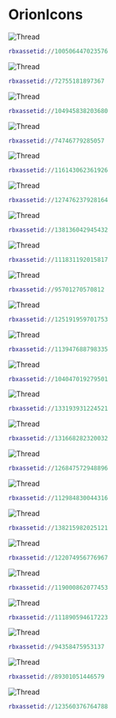 # OrionIcons
![Thread](https://github.com/MSTTOPPER/OrionIcons/blob/main/Icons/Crosshairs.png)
```lua
rbxassetid://100506447023576
```
![Thread](https://github.com/MSTTOPPER/OrionIcons/blob/main/Icons/HOme.png)
```lua
rbxassetid://72755181897367
```
![Thread](https://github.com/MSTTOPPER/OrionIcons/blob/main/Icons/Face.png)
```lua
rbxassetid://104945838203680
```
![Thread](https://github.com/MSTTOPPER/OrionIcons/blob/main/Icons/Eye.png)
```lua
rbxassetid://74746779285057
```
![Thread](https://github.com/MSTTOPPER/OrionIcons/blob/main/Icons/Creation.png)
```lua
rbxassetid://116143062361926
```
![Thread](https://github.com/MSTTOPPER/OrionIcons/blob/main/Icons/OneSetting.png)
```lua
rbxassetid://127476237928164
```
![Thread](https://github.com/MSTTOPPER/OrionIcons/blob/main/Icons/Coins.png)
```lua
rbxassetid://138136042945432
```
![Thread](https://github.com/MSTTOPPER/OrionIcons/blob/main/Icons/Blur.png)
```lua
rbxassetid://111831192015817
```
![Thread](https://github.com/MSTTOPPER/OrionIcons/blob/main/Icons/Exetion.png)
```lua
rbxassetid://95701270570812
```
![Thread](https://github.com/MSTTOPPER/OrionIcons/blob/main/Icons/Cloud.png)
```lua
rbxassetid://125191959701753
```
![Thread](https://github.com/MSTTOPPER/OrionIcons/blob/main/Icons/Cloud-Allert.png)
```lua
rbxassetid://113947688798335
```
![Thread](https://github.com/MSTTOPPER/OrionIcons/blob/main/Icons/Cloud-Check.png)
```lua
rbxassetid://104047019279501
```
![Thread](https://github.com/MSTTOPPER/OrionIcons/blob/main/Icons/Cube-Scan.png)
```lua
rbxassetid://133193931224521
```
![Thread](https://github.com/MSTTOPPER/OrionIcons/blob/main/Icons/Globe.png)
```lua
rbxassetid://131668282320032
```
![Thread](https://github.com/MSTTOPPER/OrionIcons/blob/main/Icons/Apps.png)
```lua
rbxassetid://126847572948896
```
![Thread](https://github.com/MSTTOPPER/OrionIcons/blob/main/Icons/Verify.png)
```lua
rbxassetid://112984830044316
```
![Thread](https://github.com/MSTTOPPER/OrionIcons/blob/main/Icons/Layers.png)
```lua
rbxassetid://138215982025121
```
![Thread](https://github.com/MSTTOPPER/OrionIcons/blob/main/Icons/Internet.png)
```lua
rbxassetid://122074956776967
```
![Thread](https://github.com/MSTTOPPER/OrionIcons/blob/main/Icons/Copiright.png)
```lua
rbxassetid://119000862077453
```
![Thread](https://github.com/MSTTOPPER/OrionIcons/blob/main/Icons/Off.png)
```lua
rbxassetid://111890594617223
```
![Thread](https://github.com/MSTTOPPER/OrionIcons/blob/main/Icons/On.png)
```lua
rbxassetid://94358475953137
```
![Thread](https://github.com/MSTTOPPER/OrionIcons/blob/main/Icons/Equalizer.png)
```lua
rbxassetid://89301051446579
```
![Thread](https://github.com/MSTTOPPER/OrionIcons/blob/main/Icons/Inf.png)
```lua
rbxassetid://123560376764788
```
